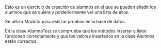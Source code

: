 Esto es un ejercicio de creación de alumnos en el que se pueden añadir los alumnos que se quiera y posteriormente ver una lista de ellos.

Se utiliza Mockito para realizar pruebas en la base de datos.

En la clase AlumnoTest se comprueba que los métodos insertar y listar funcionen correctamente y que los valores insertados en la clase Alumnos estén correctos.
